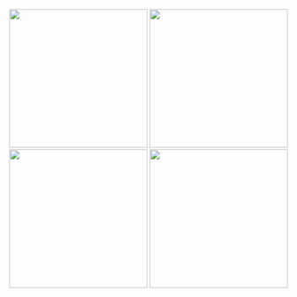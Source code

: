 

<img src="https://github.com/PhilippKroger/EnchantedArchives/assets/66637696/3b4abb81-662a-47a0-9303-a639e58b93ab" width="250">
<img src="https://github.com/PhilippKroger/EnchantedArchives/assets/66637696/bbee0733-6b7e-40cf-9c19-2b0d33db305c" width="250">
<img src="https://github.com/PhilippKroger/EnchantedArchives/assets/66637696/f52384ad-dd80-4762-b46f-3f9eed038311" width="250">
<img src="https://github.com/PhilippKroger/EnchantedArchives/assets/66637696/b154e3cb-b468-40da-bf7d-af26170ffdba" width="250">
